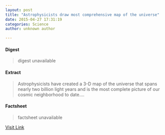 ```yaml
---
layout: post
title: "Astrophysicists draw most comprehensive map of the universe"
date: 2015-04-27 17:31:19
categories: Science
author: unknown author

---
```



#### Digest
>digest unavailable

#### Extract
>Astrophysicists have created a 3-D map of the universe that spans nearly two billion light years and is the most complete picture of our cosmic neighborhood to date....

#### Factsheet
>factsheet unavailable

[Visit Link](http://feeds.sciencedaily.com/~r/sciencedaily/~3/NFtlF0oQW7w/150427133119.htm)


